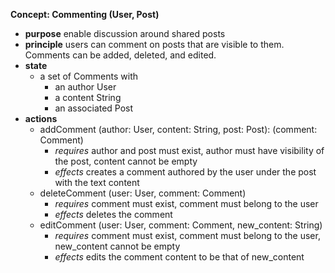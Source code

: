 **Concept: Commenting (User, Post)**
* **purpose** enable discussion around shared posts
* **principle** users can comment on posts that are visible to them. Comments can be added, deleted, and edited.
* **state** 
    * a set of Comments with
        * an author User
        * a content String
        * an associated Post
* **actions** 
    * addComment (author: User, content: String, post: Post): (comment: Comment) 
        * *requires* author and post must exist, author must have visibility of the post, content cannot be empty
        * *effects* creates a comment authored by the user under the post with the text content
    * deleteComment (user: User, comment: Comment)
        * *requires* comment must exist, comment must belong to the user
        * *effects* deletes the comment
    * editComment (user: User, comment: Comment, new_content: String) 
        * *requires* comment must exist, comment must belong to the user, new_content cannot be empty
        * *effects* edits the comment content to be that of new_content